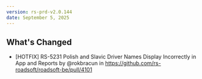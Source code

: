 ```yaml
---
version: rs-prd-v2.0.144
date: September 5, 2025
---
```


## What's Changed
* [HOTFIX] RS-5231 Polish and Slavic Driver Names Display Incorrectly in App and Reports by @rokbracun in https://github.com/rs-roadsoft/roadsoft-be/pull/4101